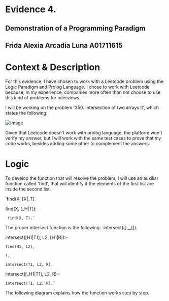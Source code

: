 # Evidence 4.
## Demonstration of a Programming Paradigm
Frida Alexia Arcadia Luna A01711615
---
# Context & Description

For this evidence, I have chosen to work with a Leetcode problem using the Logic Paradigm and Prolog Language. I chose to work with Leetcode because, in my experience, companies more often than not choose to use this kind of problems for interviews.

I will be working on the problem '350. Intersection of two arrays II', which states the following:

![image](https://github.com/user-attachments/assets/e931a5b7-127f-4624-a54e-53d7de5409ae)

Given that Leetcode doesn't work with prolog language, the platform won't verify my answer, but I will work with the same test cases to prove that my code works, besides adding some other to complement the answers.

# Logic

To develop the function that will resolve the problem, I will use an auxiliar function called 'find', that will identify if the elements of the first list are inside the second list.

`find(X, [X|_T].

 find(X, [_H|T]):- 
 
     find(X, T).`

The proper intersect function is the following:
`intersect([],_,[]).

intersect([H1|T1], L2, [H1|R]):-

    find(H1, L2),
    
    !,
    
    intersect(T1, L2, R).
    
intersect([_H1|T1], L2, R):-

    intersect(T1, L2, R).`

The following diagram explains how the function works step by step.

